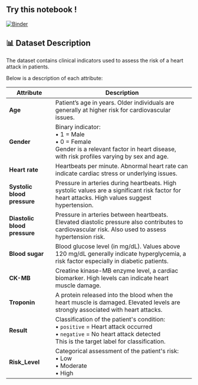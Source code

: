 ## Try this notebook ! 
[![Binder](https://mybinder.org/badge_logo.svg)](https://mybinder.org/v2/gh/Christine-97/Data_analysis_with_jupyter/main?filepath=step-by-step-data-analysis-plan.ipynb)

## 📊 Dataset Description

The dataset contains clinical indicators used to assess the risk of a heart attack in patients. 

Below is a description of each attribute:

| **Attribute**             | **Description** |
|--------------------------|-----------------|
| **Age**                  | Patient’s age in years. Older individuals are generally at higher risk for cardiovascular issues. |
| **Gender**               | Binary indicator: <br>• 1 = Male <br>• 0 = Female <br> Gender is a relevant factor in heart disease, with risk profiles varying by sex and age. |
| **Heart rate**           | Heartbeats per minute. Abnormal heart rate can indicate cardiac stress or underlying issues. |
| **Systolic blood pressure** | Pressure in arteries during heartbeats. High systolic values are a significant risk factor for heart attacks. High values suggest hypertension.|
| **Diastolic blood pressure** | Pressure in arteries between heartbeats. Elevated diastolic pressure also contributes to cardiovascular risk. Also used to assess hypertension risk.|
| **Blood sugar**          | Blood glucose level (in mg/dL). Values above 120 mg/dL generally indicate hyperglycemia, a risk factor especially in diabetic patients. |
| **CK-MB**                | Creatine kinase-MB enzyme level, a cardiac biomarker. High levels can indicate heart muscle damage. |
| **Troponin**             | A protein released into the blood when the heart muscle is damaged. Elevated levels are strongly associated with heart attacks. |
| **Result**               | Classification of the patient's condition: <br>• `positive` = Heart attack occurred <br>• `negative` = No heart attack detected <br> This is the target label for classification. |
| **Risk_Level**           | Categorical assessment of the patient's risk: <br>• Low <br>• Moderate <br>• High |
